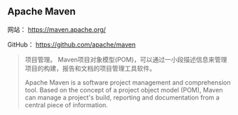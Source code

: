 ## Apache Maven

网站： https://maven.apache.org/

GitHub： https://github.com/apache/maven

> 项目管理。
> Maven项目对象模型(POM)，可以通过一小段描述信息来管理项目的构建，报告和文档的项目管理工具软件。
>
> Apache Maven is a software project management and comprehension tool. Based on the concept of a project object model (POM), Maven can manage a project's build, reporting and documentation from a central piece of information.